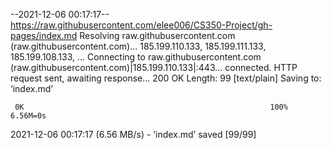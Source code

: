 --2021-12-06 00:17:17--  https://raw.githubusercontent.com/elee006/CS350-Project/gh-pages/index.md
Resolving raw.githubusercontent.com (raw.githubusercontent.com)... 185.199.110.133, 185.199.111.133, 185.199.108.133, ...
Connecting to raw.githubusercontent.com (raw.githubusercontent.com)|185.199.110.133|:443... connected.
HTTP request sent, awaiting response... 200 OK
Length: 99 [text/plain]
Saving to: ‘index.md’

     0K                                                       100% 6.56M=0s

2021-12-06 00:17:17 (6.56 MB/s) - ‘index.md’ saved [99/99]

